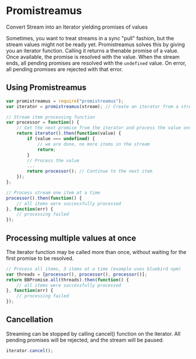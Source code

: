 # Promistreamus
Convert Stream into an Iterator yielding promises of values

Sometimes, you want to treat streams in a sync "pull" fashion, but the stream values might not be ready yet.
Promistreamus solves this by giving you an iterator function. Calling it returns a thenable promise of a value. Once available, the promise is resolved with the value. When the stream ends, all pending promises are resolved with the `undefined` value. On error, all pending promises are rejected with that error.

## Using Promistreamus

``` js
var promistreamus = require("promistreamus");
var iterator = promistreamus(stream); // Create an iterator from a stream

// Stream item processing function
var processor = function() {
    // Get the next promise from the iterator and process the value once promise is resolved
    return iterator().then(function(value) {
        if (value === undefined) {
            // we are done, no more items in the stream
            return;
        }
        // Process the value
        ...
        return processor(); // Continue to the next item
    });
};

// Process stream one item at a time
processor().then(function() {
    // all items were successfully processed
}, function(err) {
    // processing failed
});
```

## Processing multiple values at once
The iterator function may be called more than once, without waiting for the first promise to be resolved.
``` js
// Process all items, 3 items at a time (example uses bluebird npm)
var threads = [processor(), processor(), processor()];
return BBPromise.all(threads).then(function() {
    // all items were successfully processed
}, function(err) {
    // processing failed
});
```

## Cancellation
Streaming can be stopped by calling cancel() function on the iterator. All pending promises will be rejected, and the stream will be paused.
``` js
iterator.cancel();
```

